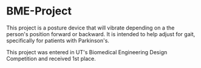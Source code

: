 # BME-Project


This project is a posture device that will vibrate depending on a the person's position forward or backward.
It is intended to help adjust for gait, specifically for patients with Parkinson's.

This project was entered in UT's Biomedical Engineering Design Competition and received 1st place.
